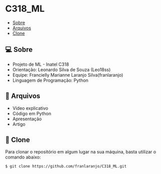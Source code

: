 # C318_ML

- [Sobre](#-sobre)
- [Arquivos](#-arquivos)
- [Clone](#-clone)


## 💻 Sobre

- Projeto de ML - Inatel C318
- Orientação: Leonardo Silva de Souza (Leo18ss)
- Equipe: Francielly Marianne Laranjo Silva(franlaranjo)
- Linguagem de Programação: Python


## 🚀 Arquivos

- Vídeo explicativo
- Código em Python
- Apresentação
- Artigo

## 🚀 Clone

Para clonar o repositório em algum lugar na sua máquina, basta utilizar o comando abaixo:
```bash
$ git clone https://github.com/franlaranjo/C318_ML.git
```
